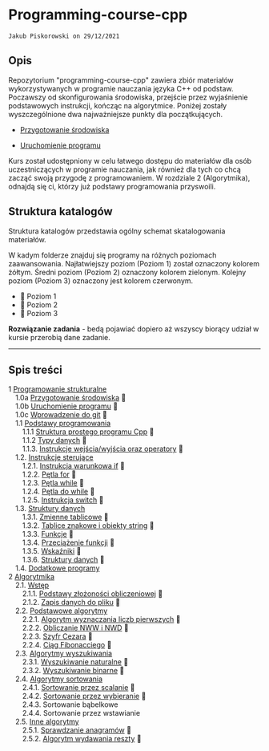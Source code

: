 # Programming-course-cpp

`Jakub Piskorowski on 29/12/2021`

## Opis

Repozytorium "programming-course-cpp" zawiera zbiór materiałów wykorzystywanych w programie nauczania języka C++ od podstaw. Poczawszy od skonfigurowania środowiska, przejście przez wyjaśnienie podstawowych instrukcji, kończąc na algorytmice. Poniżej zostały wyszczególnione dwa najważniejsze punkty dla początkujących.

- [Przygotowanie środowiska](1-programowanie-strukturalne/1-0a-przygotowanie-srodowiska/README.md)

- [Uruchomienie programu](1-programowanie-strukturalne/1-0b-uruchomienie-programu/README.md)

Kurs został udostępniony w celu łatwego dostępu do materiałów dla osób uczestniczących w programie nauczania, jak również dla tych co chcą zacząć swoją przygodę z programowaniem. W rozdziale 2 (Algorytmika), odnajdą się ci, którzy już podstawy programowania przyswoili.

## Struktura katalogów

Struktura katalogów przedstawia ogólny schemat skatalogowania materiałów.

W kadym folderze znajduj się programy na różnych poziomach zaawansowania. Najłatwiejszy poziom (Poziom 1) został oznaczony kolorem żółtym. Średni poziom (Poziom 2) oznaczony kolorem zielonym. Kolejny poziom (Poziom 3) oznaczony jest kolorem czerwonym.

- &#x1F4D2; Poziom 1
- &#x1F4D7; Poziom 2
- &#x1F4D5; Poziom 3

**Rozwiązanie zadania** - bedą pojawiać dopiero aż wszyscy biorący udział w kursie przerobią dane zadanie.

---

## Spis treści

1 [Programowanie strukturalne](1-programowanie-strukturalne/README.md) \
&emsp;1.0a [Przygotowanie środowiska](1-programowanie-strukturalne/1-0a-przygotowanie-srodowiska/README.md) &#x1F4D2; \
&emsp;1.0b [Uruchomienie programu](1-programowanie-strukturalne/1-0b-uruchomienie-programu/README.md) &#x1F4D2; \
&emsp;1.0c [Wprowadzenie do git](1-programowanie-strukturalne/1-0c-wprowadzenie-do-git/README.md) &#x1F4D2; \
&emsp;1.1 [Podstawy programowania](1-programowanie-strukturalne/1-1-podstawy-programowania/README.md)  \
&emsp;&emsp;1.1.1 [Struktura prostego programu Cpp](1-programowanie-strukturalne/1-1-podstawy-programowania/1-1-1-struktura-prostego-programu-cpp/README.md) &#x1F4D2; \
&emsp;&emsp;1.1.2 [Typy danych](1-programowanie-strukturalne/1-1-podstawy-programowania/1-1-2-typy-danych/README.md) &#x1F4D2; \
&emsp;&emsp;1.1.3. [Instrukcje wejścia/wyjścia oraz operatory](1-programowanie-strukturalne/1-1-podstawy-programowania/1-1-3-instrukcje-wej-wyj-oraz-operatory/README.md) &#x1F4D2; \
&emsp;1.2. [Instrukcje sterujące](1-programowanie-strukturalne/1-2-instrukcje-sterujace/README.md) \
&emsp;&emsp;1.2.1. [Instrukcja warunkowa if](1-programowanie-strukturalne/1-2-instrukcje-sterujace/1-2-1-instrukcja-if/README.md) &#x1F4D2; \
&emsp;&emsp;1.2.2. [Pętla for](1-programowanie-strukturalne/1-2-instrukcje-sterujace/1-2-2-petla-for/README.md) &#x1F4D2; \
&emsp;&emsp;1.2.3. [Pętla while](1-programowanie-strukturalne/1-2-instrukcje-sterujace/1-2-3-while/README.md) &#x1F4D2; \
&emsp;&emsp;1.2.4. [Pętla do while](1-programowanie-strukturalne/1-2-instrukcje-sterujace/1-2-4-do-while/README.md) &#x1F4D2; \
&emsp;&emsp;1.2.5. [Instrukcja switch](1-programowanie-strukturalne/1-2-instrukcje-sterujace/1-2-5-switch/README.md) &#x1F4D2; \
&emsp;1.3. [Struktury danych](1-programowanie-strukturalne/1-3-struktury-danych/README.md) \
&emsp;&emsp;1.3.1. [Zmienne tablicowe](1-programowanie-strukturalne/1-3-struktury-danych/1-3-1-tablice/README.md) &#x1F4D7; \
&emsp;&emsp;1.3.2. [Tablice znakowe i obiekty string](1-programowanie-strukturalne/1-3-struktury-danych/1-3-2-tablice-znakowe/README.md) &#x1F4D7; \
&emsp;&emsp;1.3.3. [Funkcje](1-programowanie-strukturalne/1-3-struktury-danych/1-3-3-funkcje/README.md) &#x1F4D7; \
&emsp;&emsp;1.3.4. [Przeciążenie funkcji](1-programowanie-strukturalne/1-3-struktury-danych/1-3-4-przeciazenie-funkcji/README.md) &#x1F4D7; \
&emsp;&emsp;1.3.5. [Wskaźniki](1-programowanie-strukturalne/1-3-struktury-danych/1-3-5-wskazniki/README.md) &#x1F4D5; \
&emsp;&emsp;1.3.6. [Struktury danych](1-programowanie-strukturalne/1-3-struktury-danych/1-3-6-struktury/README.md) &#x1F4D5; \
&emsp;1.4. [Dodatkowe programy](1-programowanie-strukturalne/1-4-dodatkowe/README.md) \
2 [Algorytmika](2-algorytmika/README.md) \
&emsp;2.1. [Wstęp](2-algorytmika/2-1-wstep/README.md) \
&emsp;&emsp;2.1.1. [Podstawy złożoności obliczeniowej](2-algorytmika/2-1-wstep/2-1-1-zlozonosc-obliczeniowa/README.md) &#x1F4D2; \
&emsp;&emsp;2.1.2. [Zapis danych do pliku](/2-algorytmika/2-1-wstep/2-1-2-zapis-do-pliku/README.md) &#x1F4D7; \
&emsp;2.2. [Podstawowe algorytmy](2-algorytmika/2-2-podstawowe-algorytmy/README.md) \
&emsp;&emsp;2.2.1. [Algorytm wyznaczania liczb pierwszych](2-algorytmika/2-2-podstawowe-algorytmy/2-2-1-liczby-pierwsze/README.md) &#x1F4D2; \
&emsp;&emsp;2.2.2. [Obliczanie NWW i NWD](2-algorytmika/2-2-podstawowe-algorytmy/2-2-2-nww-nwd/README.md) &#x1F4D2; \
&emsp;&emsp;2.2.3. [Szyfr Cezara](/2-algorytmika/2-2-podstawowe-algorytmy/2-2-3-szyfr-cezara/README.md) &#x1F4D7;  \
&emsp;&emsp;2.2.4. [Ciąg Fibonacciego](/2-algorytmika/2-2-podstawowe-algorytmy/2-2-4-ciag-fibonacciego/README.md) &#x1F4D2; \
&emsp;2.3. [Algorytmy wyszukiwania](/2-algorytmika/2-3-algorytmy-wyszukiwania/README.md) \
&emsp;&emsp;2.3.1. [Wyszukiwanie naturalne](/2-algorytmika/2-3-algorytmy-wyszukiwania/2-3-1-wyszukiwanie-naturalne/README.md) &#x1F4D2; \
&emsp;&emsp;2.3.2. [Wyszukiwanie binarne](/2-algorytmika/2-3-algorytmy-wyszukiwania/2-3-2-wyszukiwanie-binarne/README.md) &#x1F4D7; \
&emsp;2.4. [Algorytmy sortowania](/2-algorytmika/2-4-algorytmy-sortowania/README.md) \
&emsp;&emsp;2.4.1. [Sortowanie przez scalanie](/2-algorytmika/2-4-algorytmy-sortowania/2-4-1-sortowanie-przez-scalanie/README.md) &#x1F4D5; \
&emsp;&emsp;2.4.2. [Sortowanie przez wybieranie](/2-algorytmika/2-4-algorytmy-sortowania/2-4-2-sortowanie-przez-wybieranie/README.md) &#x1F4D5; \
&emsp;&emsp;2.4.3. Sortowanie bąbelkowe \
&emsp;&emsp;2.4.4. Sortowanie przez wstawianie \
&emsp;2.5. [Inne algorytmy](2-algorytmika/2-5-inne-algorytmy/README.md) \
&emsp;&emsp;2.5.1. [Sprawdzanie anagramów](/2-algorytmika/2-5-inne-algorytmy/2-5-1-anagramy/README.md) &#x1F4D2;\
&emsp;&emsp;2.5.2. [Algorytm wydawania reszty](/2-algorytmika/2-5-inne-algorytmy/2-5-2-wydawanie-reszty/README.md) &#x1F4D2;
